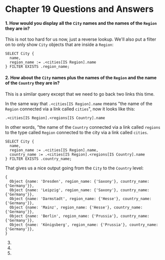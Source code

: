 # Chapter 19 Questions and Answers

#### 1. How would you display all the `City` names and the names of the `Region` they are in?

This is not too hard for us now, just a reverse lookup. We'll also put a filter on to only show `City` objects that are inside a `Region`:

```
SELECT City {
  name,
  region_name := .<cities[IS Region].name
} FILTER EXISTS .region_name;
```


#### 2. How about the `City` names plus the names of the `Region` and the name of the `Country` they are in?

This is a similar query except that we need to go back two links this time.

In the same way that `.<cities[IS Region].name` means "the name of the `Region` connected via a link called `cities`", now it looks like this:

`.<cities[IS Region].<regions[IS Country].name`

In other words, "the name of the `Country` connected via a link called `regions` to the type called `Region` connected to the city via a link called `cities`.

```
SELECT City {
  name,
  region_name := .<cities[IS Region].name,
  country_name := .<cities[IS Region].<regions[IS Country].name
} FILTER EXISTS .country_name;
```

That gives us a nice output going from the `City` to the `Country` level:

```
{
  Object {name: 'Dresden', region_name: {'Saxony'}, country_name: {'Germany'}},
  Object {name: 'Leipzig', region_name: {'Saxony'}, country_name: {'Germany'}},
  Object {name: 'Darmstadt', region_name: {'Hesse'}, country_name: {'Germany'}},
  Object {name: 'Mainz', region_name: {'Hesse'}, country_name: {'Germany'}},
  Object {name: 'Berlin', region_name: {'Prussia'}, country_name: {'Germany'}},
  Object {name: 'Königsberg', region_name: {'Prussia'}, country_name: {'Germany'}},
}
```

3.

4.

5.
